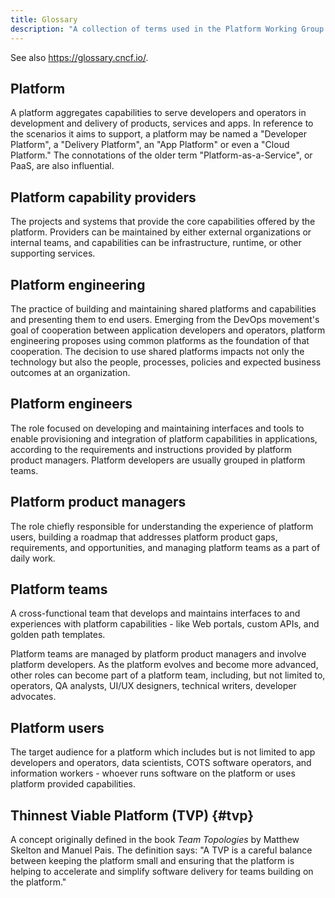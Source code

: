 ```yaml
---
title: Glossary
description: "A collection of terms used in the Platform Working Group published papers."
---
```


See also <https://glossary.cncf.io/>.

## Platform
A platform aggregates capabilities to serve developers and operators in
development and delivery of products, services and apps. In reference to the
scenarios it aims to support, a platform may be named a "Developer Platform", a
"Delivery Platform", an "App Platform" or even a "Cloud Platform." The
connotations of the older term "Platform-as-a-Service", or PaaS, are also
influential.

## Platform capability providers
The projects and systems that provide the core capabilities offered by the platform.
Providers can be maintained by either external organizations or internal teams,
and capabilities can be infrastructure, runtime, or other supporting services.

## Platform engineering
The practice of building and maintaining shared platforms and capabilities and presenting them to end users. Emerging from the DevOps movement's goal of cooperation between application developers and operators, platform engineering proposes using common platforms as the foundation of that cooperation. The decision to use shared platforms impacts not only the technology but also the people, processes, policies and expected business outcomes at an organization.

## Platform engineers
The role focused on developing and 
maintaining interfaces and tools to enable provisioning and integration of platform 
capabilities in applications, according to the requirements and instructions provided 
by platform product managers. Platform developers are usually grouped in platform teams.

## Platform product managers
The role chiefly responsible for understanding the experience of
platform users, building a roadmap that addresses platform product gaps, requirements, 
and opportunities, and managing platform teams as a part of daily work.

## Platform teams
A cross-functional team that develops and maintains interfaces to and experiences with
platform capabilities - like Web portals, custom APIs, and golden path templates.  

Platform teams are managed by platform product managers and involve
platform developers. As the platform evolves and become more advanced, other roles 
can become part of a platform team, including, but not limited to, operators, 
QA analysts, UI/UX designers, technical writers, developer advocates.

## Platform users
The target audience for a platform which includes but is not limited to app developers and operators, data
scientists, COTS software operators, and information workers - whoever runs
software on the platform or uses platform provided capabilities.

## Thinnest Viable Platform (TVP) {#tvp}
A concept originally defined in the book *Team Topologies*
by Matthew Skelton and Manuel Pais. The definition says: "A TVP is a careful balance between 
keeping the platform small and ensuring that the platform is helping to accelerate and simplify 
software delivery for teams building on the platform."
